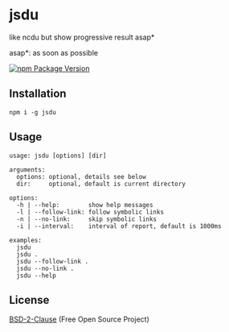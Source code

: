 # jsdu

like ncdu but show progressive result asap\*

asap\*: as soon as possible

[![npm Package Version](https://img.shields.io/npm/v/jsdu.svg?maxAge=2592000)](https://www.npmjs.com/package/jsdu)

## Installation

```shell
npm i -g jsdu
```

## Usage

```
usage: jsdu [options] [dir]

arguments:
  options: optional, details see below
  dir:     optional, default is current directory

options:
  -h | --help:        show help messages
  -l | --follow-link: follow symbolic links
  -n | --no-link:     skip symbolic links
  -i | --interval:    interval of report, default is 1000ms

examples:
  jsdu
  jsdu .
  jsdu --follow-link .
  jsdu --no-link .
  jsdu --help
```

## License

[BSD-2-Clause](./LICENSE) (Free Open Source Project)
